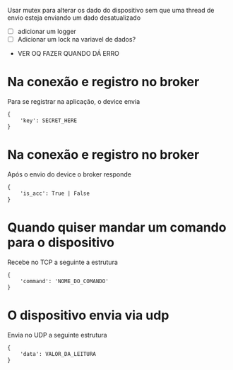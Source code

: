 Usar mutex para alterar os dado do dispositivo sem que uma thread de envio esteja enviando um dado desatualizado
- [ ] adicionar um logger
- [ ] Adicionar um lock na variavel de dados?
- VER OQ FAZER QUANDO DÁ ERRO

# Na conexão e registro no broker
Para se registrar na aplicação, o device envia
```
{
    'key': SECRET_HERE
}
```
# Na conexão e registro no broker
Após o envio do device o broker responde
```
{
    'is_acc': True | False
}
```


# Quando quiser mandar um comando para o dispositivo
Recebe no TCP a seguinte a estrutura
```
{
    'command': 'NOME_DO_COMANDO'
}
```


# O dispositivo envia via udp
Envia no UDP a seguinte estrutura
```
{
    'data': VALOR_DA_LEITURA
}
```

